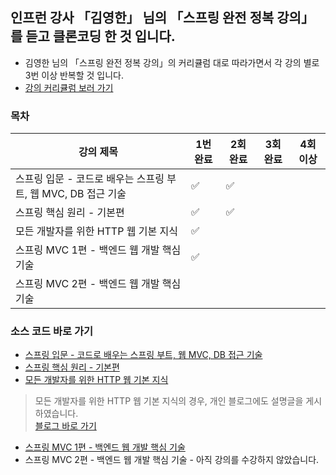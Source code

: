 ##  인프런 강사 「김영한」 님의 「스프링 완전 정복 강의」를 듣고 클론코딩 한 것 입니다.
- 김영한 님의 「스프링 완전 정복 강의」의 커리큘럼 대로 따라가면서 각 강의 별로 3번 이상 반복할 것 입니다.
- [강의 커리큘럼 보러 가기](https://www.inflearn.com/roadmaps/373)


### 목차
| 강의 제목 | 1번 완료 | 2회 완료 | 3회 완료 | 4회 이상
|----|----|----|----|----|
| 스프링 입문 - 코드로 배우는 스프링 부트, 웹 MVC, DB 접근 기술 | ✅ |  ✅ |    |   |
| 스프링 핵심 원리 - 기본편 | ✅  |  ✅  |  |   |
| 모든 개발자를 위한 HTTP 웹 기본 지식| ✅   |    |   |  |
| 스프링 MVC 1편 - 백엔드 웹 개발 핵심 기술|  ✅   |   |    |    |
| 스프링 MVC 2편 - 백엔드 웹 개발 핵심 기술|    |    |   |    |

### 소스 코드 바로 가기
- [스프링 입문 - 코드로 배우는 스프링 부트, 웹 MVC, DB 접근 기술](https://github.com/yujiah-github/learning-spring-archiving/tree/main/hello)
- [스프링 핵심 원리 - 기본편](https://github.com/yujiah-github/learning-spring-archiving/tree/main/core%202)
- [모든 개발자를 위한 HTTP 웹 기본 지식](https://github.com/yujiah-github/learning-spring-archiving/tree/main/httpknowledge)
> 모든 개발자를 위한 HTTP 웹 기본 지식의 경우, 개인 블로그에도 설명글을 게시하였습니다. <br>
  [블로그 바로 가기](https://velog.io/@cil05265/%EC%9B%B9-HTTP-%EC%A7%80%EC%8B%9D-1%ED%8E%B8)
- [스프링 MVC 1편 - 백엔드 웹 개발 핵심 기술](https://github.com/yujiah-github/learning-spring-archiving/tree/main/servlet)
- 스프링 MVC 2편 - 백엔드 웹 개발 핵심 기술 - 아직 강의를 수강하지 않았습니다.
